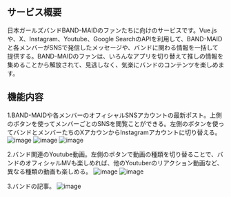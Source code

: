 ## サービス概要
日本ガールズバンドBAND-MAIDのファンたちに向けのサービスです。Vue.jsや、X、Instagram、Youtube、Google SearchのAPIを利用して、BAND-MAIDと各メンバーがSNSで発信したメッセージや、バンドに関わる情報を一括して提供する。BAND-MAIDのファンは、いろんなアプリを切り替えて推しの情報を集めることから解放されて、見逃しなく、気楽にバンドのコンテンツを楽しめます。

## 機能内容
1.BAND-MAIDや各メンバーのオフィシャルSNSアカウントの最新ポスト。上側のボタンを使ってメンバーごとのSNSを閲覧ことができる。左側のボタンを使ってバンドとメンバーたちのXアカウンからInstagramアカウントに切り替える。
![image](https://github.com/user-attachments/assets/7da5ae04-3d42-46d7-9574-a09eca7ca0b8)
![image](https://github.com/user-attachments/assets/376e36d3-d936-42a6-a9c1-542f0d4c4b1f)
![image](https://github.com/user-attachments/assets/9f5eea2e-1c47-43cc-81dd-51e3e0284c32)

2.バンド関連のYoutube動画。左側のボタンで動画の種類を切り替ることで、バンドのオフィシャルMVも楽しめれば、他のYoutuberのリアクション動画など、異なる種類の動画も楽しめる。
![image](https://github.com/user-attachments/assets/23e444cf-0d5a-40b0-bae6-714fd264b9e0)
![image](https://github.com/user-attachments/assets/55b7ec32-01d2-4156-805f-e14e2ed96182)

3.バンドの記事。
![image](https://github.com/user-attachments/assets/a10e0aa7-71ac-49b0-bfea-558dcd352749)
